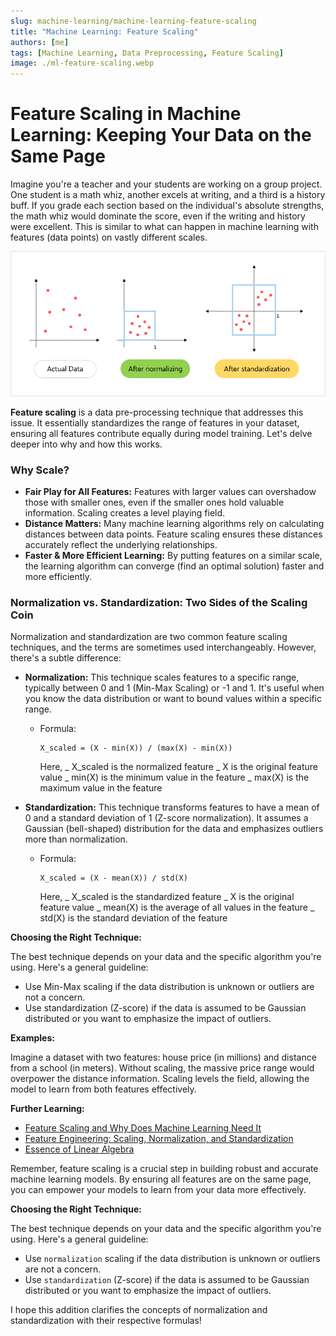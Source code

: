 ```yaml
---
slug: machine-learning/machine-learning-feature-scaling
title: "Machine Learning: Feature Scaling"
authors: [me]
tags: [Machine Learning, Data Preprocessing, Feature Scaling]
image: ./ml-feature-scaling.webp
---
```


# Feature Scaling in Machine Learning: Keeping Your Data on the Same Page

Imagine you're a teacher and your students are working on a group project. One student is a math whiz, another excels at writing, and a third is a history buff. If you grade each section based on the individual's absolute strengths, the math whiz would dominate the score, even if the writing and history were excellent. This is similar to what can happen in machine learning with features (data points) on vastly different scales.

![Machine Learning Feature Scaling Source: someka.net](./ml-feature-scaling.webp)

<!-- truncate -->

**Feature scaling** is a data pre-processing technique that addresses this issue. It essentially standardizes the range of features in your dataset, ensuring all features contribute equally during model training. Let's delve deeper into why and how this works.

### Why Scale?

- **Fair Play for All Features:** Features with larger values can overshadow those with smaller ones, even if the smaller ones hold valuable information. Scaling creates a level playing field.
- **Distance Matters:** Many machine learning algorithms rely on calculating distances between data points. Feature scaling ensures these distances accurately reflect the underlying relationships.
- **Faster & More Efficient Learning:** By putting features on a similar scale, the learning algorithm can converge (find an optimal solution) faster and more efficiently.

### Normalization vs. Standardization: Two Sides of the Scaling Coin

Normalization and standardization are two common feature scaling techniques, and the terms are sometimes used interchangeably. However, there's a subtle difference:

- **Normalization:** This technique scales features to a specific range, typically between 0 and 1 (Min-Max Scaling) or -1 and 1. It's useful when you know the data distribution or want to bound values within a specific range.

  - Formula:

    ```
    X_scaled = (X - min(X)) / (max(X) - min(X))
    ```

    Here,
    _ X_scaled is the normalized feature
    _ X is the original feature value
    _ min(X) is the minimum value in the feature
    _ max(X) is the maximum value in the feature

- **Standardization:** This technique transforms features to have a mean of 0 and a standard deviation of 1 (Z-score normalization). It assumes a Gaussian (bell-shaped) distribution for the data and emphasizes outliers more than normalization.

  - Formula:

    ```
    X_scaled = (X - mean(X)) / std(X)
    ```

    Here,
    _ X_scaled is the standardized feature
    _ X is the original feature value
    _ mean(X) is the average of all values in the feature
    _ std(X) is the standard deviation of the feature

**Choosing the Right Technique:**

The best technique depends on your data and the specific algorithm you're using. Here's a general guideline:

- Use Min-Max scaling if the data distribution is unknown or outliers are not a concern.
- Use standardization (Z-score) if the data is assumed to be Gaussian distributed or you want to emphasize the impact of outliers.

**Examples:**

Imagine a dataset with two features: house price (in millions) and distance from a school (in meters). Without scaling, the massive price range would overpower the distance information. Scaling levels the field, allowing the model to learn from both features effectively.

**Further Learning:**

- [Feature Scaling and Why Does Machine Learning Need It](https://towardsdatascience.com/what-is-feature-scaling-why-is-it-important-in-machine-learning-2854ae877048)
- [Feature Engineering: Scaling, Normalization, and Standardization](https://www.geeksforgeeks.org/ml-feature-scaling-part-2/)
- [Essence of Linear Algebra](https://www.youtube.com/playlist?list=PLZHQObOWTQDPD3MizzM2xVFitgF8hE_ab)

Remember, feature scaling is a crucial step in building robust and accurate machine learning models. By ensuring all features are on the same page, you can empower your models to learn from your data more effectively.

**Choosing the Right Technique:**

The best technique depends on your data and the specific algorithm you're using. Here's a general guideline:

- Use `normalization` scaling if the data distribution is unknown or outliers are not a concern.
- Use `standardization` (Z-score) if the data is assumed to be Gaussian distributed or you want to emphasize the impact of outliers.

I hope this addition clarifies the concepts of normalization and standardization with their respective formulas!
